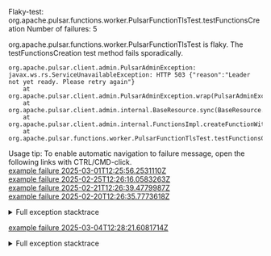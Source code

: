         
Flaky-test: org.apache.pulsar.functions.worker.PulsarFunctionTlsTest.testFunctionsCreation
Number of failures: 5

org.apache.pulsar.functions.worker.PulsarFunctionTlsTest is flaky. The testFunctionsCreation test method fails sporadically.

```
org.apache.pulsar.client.admin.PulsarAdminException: javax.ws.rs.ServiceUnavailableException: HTTP 503 {"reason":"Leader not yet ready. Please retry again"}
	at org.apache.pulsar.client.admin.PulsarAdminException.wrap(PulsarAdminException.java:252)
	at org.apache.pulsar.client.admin.internal.BaseResource.sync(BaseResource.java:352)
	at org.apache.pulsar.client.admin.internal.FunctionsImpl.createFunctionWithUrl(FunctionsImpl.java:199)
	at org.apache.pulsar.functions.worker.PulsarFunctionTlsTest.testFunctionsCreation(PulsarFunctionTlsTest.java:274)
```

Usage tip: To enable automatic navigation to failure message, open the following links with CTRL/CMD-click.  
[example failure 2025-03-01T12:25:56.2531110Z](https://github.com/apache/pulsar/actions/runs/13604608895/job/38034796090#step:10:607)  
[example failure 2025-02-25T12:26:16.0583263Z](https://github.com/apache/pulsar/actions/runs/13520904268/job/37780262028#step:11:641)  
[example failure 2025-02-21T12:26:39.4779987Z](https://github.com/apache/pulsar/actions/runs/13456508850/job/37602071132#step:10:660)  
[example failure 2025-02-20T12:26:35.7773618Z](https://github.com/apache/pulsar/actions/runs/13434962881/job/37535557905#step:11:640)  


<details>
<summary>Full exception stacktrace</summary>
<code><pre>
org.apache.pulsar.client.admin.PulsarAdminException: javax.ws.rs.ServiceUnavailableException: HTTP 503 {"reason":"Leader not yet ready. Please retry again"}
	at org.apache.pulsar.client.admin.PulsarAdminException.wrap(PulsarAdminException.java:252)
	at org.apache.pulsar.client.admin.internal.BaseResource.sync(BaseResource.java:352)
	at org.apache.pulsar.client.admin.internal.FunctionsImpl.createFunctionWithUrl(FunctionsImpl.java:199)
	at org.apache.pulsar.functions.worker.PulsarFunctionTlsTest.testFunctionsCreation(PulsarFunctionTlsTest.java:274)
	at java.base/jdk.internal.reflect.DirectMethodHandleAccessor.invoke(DirectMethodHandleAccessor.java:103)
	at java.base/java.lang.reflect.Method.invoke(Method.java:580)
	at org.testng.internal.invokers.MethodInvocationHelper.invokeMethod(MethodInvocationHelper.java:139)
	at org.testng.internal.invokers.InvokeMethodRunnable.runOne(InvokeMethodRunnable.java:47)
	at org.testng.internal.invokers.InvokeMethodRunnable.call(InvokeMethodRunnable.java:76)
	at org.testng.internal.invokers.InvokeMethodRunnable.call(InvokeMethodRunnable.java:11)
	at java.base/java.util.concurrent.FutureTask.run(FutureTask.java:317)
	at java.base/java.util.concurrent.ThreadPoolExecutor.runWorker(ThreadPoolExecutor.java:1144)
	at java.base/java.util.concurrent.ThreadPoolExecutor$Worker.run(ThreadPoolExecutor.java:642)
	at java.base/java.lang.Thread.run(Thread.java:1583)
	Suppressed: org.apache.pulsar.client.admin.PulsarAdminException: javax.ws.rs.ServiceUnavailableException: HTTP 503 {"reason":"Leader not yet ready. Please retry again"}
		at org.apache.pulsar.client.admin.internal.BaseResource.getApiException(BaseResource.java:264)
		at org.apache.pulsar.client.admin.internal.BaseResource$2.failed(BaseResource.java:168)
		at org.glassfish.jersey.client.JerseyInvocation$1.failed(JerseyInvocation.java:898)
		at org.glassfish.jersey.client.JerseyInvocation$1.completed(JerseyInvocation.java:879)
		at org.glassfish.jersey.client.ClientRuntime.processResponse(ClientRuntime.java:232)
		at org.glassfish.jersey.client.ClientRuntime.access$200(ClientRuntime.java:62)
		at org.glassfish.jersey.client.ClientRuntime$2.lambda$response$0(ClientRuntime.java:176)
		at org.glassfish.jersey.internal.Errors$1.call(Errors.java:248)
		at org.glassfish.jersey.internal.Errors$1.call(Errors.java:244)
		at org.glassfish.jersey.internal.Errors.process(Errors.java:292)
		at org.glassfish.jersey.internal.Errors.process(Errors.java:274)
		at org.glassfish.jersey.internal.Errors.process(Errors.java:244)
		at org.glassfish.jersey.process.internal.RequestScope.runInScope(RequestScope.java:288)
		at org.glassfish.jersey.client.ClientRuntime$2.response(ClientRuntime.java:176)
		at org.apache.pulsar.client.admin.internal.http.AsyncHttpConnector.lambda$apply$1(AsyncHttpConnector.java:278)
		at java.base/java.util.concurrent.CompletableFuture.uniWhenComplete(CompletableFuture.java:863)
		at java.base/java.util.concurrent.CompletableFuture$UniWhenComplete.tryFire(CompletableFuture.java:841)
		at java.base/java.util.concurrent.CompletableFuture.postComplete(CompletableFuture.java:510)
		at java.base/java.util.concurrent.CompletableFuture.complete(CompletableFuture.java:2179)
		at org.apache.pulsar.client.admin.internal.http.AsyncHttpConnector.lambda$retryOperation$4(AsyncHttpConnector.java:337)
		at java.base/java.util.concurrent.CompletableFuture.uniWhenComplete(CompletableFuture.java:863)
		at java.base/java.util.concurrent.CompletableFuture$UniWhenComplete.tryFire(CompletableFuture.java:841)
		at java.base/java.util.concurrent.CompletableFuture.postComplete(CompletableFuture.java:510)
		at java.base/java.util.concurrent.CompletableFuture.cancel(CompletableFuture.java:2512)
		at org.apache.pulsar.client.admin.internal.http.AsyncHttpConnector.lambda$executeRequest$10(AsyncHttpConnector.java:406)
		at java.base/java.util.concurrent.CompletableFuture.uniWhenComplete(CompletableFuture.java:863)
		at java.base/java.util.concurrent.CompletableFuture$UniWhenComplete.tryFire(CompletableFuture.java:841)
		at java.base/java.util.concurrent.CompletableFuture.postComplete(CompletableFuture.java:510)
		at java.base/java.util.concurrent.CompletableFuture.complete(CompletableFuture.java:2179)
		at com.spotify.futures.ConcurrencyReducer.lambda$invoke$0(ConcurrencyReducer.java:173)
		at java.base/java.util.concurrent.CompletableFuture.uniWhenComplete(CompletableFuture.java:863)
		at java.base/java.util.concurrent.CompletableFuture$UniWhenComplete.tryFire(CompletableFuture.java:841)
		at java.base/java.util.concurrent.CompletableFuture.postComplete(CompletableFuture.java:510)
		at java.base/java.util.concurrent.CompletableFuture.complete(CompletableFuture.java:2179)
		at org.asynchttpclient.netty.NettyResponseFuture.loadContent(NettyResponseFuture.java:222)
		at org.asynchttpclient.netty.NettyResponseFuture.done(NettyResponseFuture.java:257)
		at org.asynchttpclient.netty.handler.AsyncHttpClientHandler.finishUpdate(AsyncHttpClientHandler.java:241)
		at org.asynchttpclient.netty.handler.HttpHandler.handleChunk(HttpHandler.java:113)
		at org.asynchttpclient.netty.handler.HttpHandler.handleRead(HttpHandler.java:142)
		at org.asynchttpclient.netty.handler.AsyncHttpClientHandler.channelRead(AsyncHttpClientHandler.java:78)
		at io.netty.channel.AbstractChannelHandlerContext.invokeChannelRead(AbstractChannelHandlerContext.java:444)
		at io.netty.channel.AbstractChannelHandlerContext.invokeChannelRead(AbstractChannelHandlerContext.java:420)
		at io.netty.channel.AbstractChannelHandlerContext.fireChannelRead(AbstractChannelHandlerContext.java:412)
		at io.netty.handler.codec.MessageToMessageDecoder.channelRead(MessageToMessageDecoder.java:107)
		at io.netty.channel.AbstractChannelHandlerContext.invokeChannelRead(AbstractChannelHandlerContext.java:444)
		at io.netty.channel.AbstractChannelHandlerContext.invokeChannelRead(AbstractChannelHandlerContext.java:420)
		at io.netty.channel.AbstractChannelHandlerContext.fireChannelRead(AbstractChannelHandlerContext.java:412)
		at io.netty.channel.CombinedChannelDuplexHandler$DelegatingChannelHandlerContext.fireChannelRead(CombinedChannelDuplexHandler.java:436)
		at io.netty.handler.codec.ByteToMessageDecoder.fireChannelRead(ByteToMessageDecoder.java:346)
		at io.netty.handler.codec.ByteToMessageDecoder.channelRead(ByteToMessageDecoder.java:318)
		at io.netty.channel.CombinedChannelDuplexHandler.channelRead(CombinedChannelDuplexHandler.java:251)
		at io.netty.channel.AbstractChannelHandlerContext.invokeChannelRead(AbstractChannelHandlerContext.java:442)
		at io.netty.channel.AbstractChannelHandlerContext.invokeChannelRead(AbstractChannelHandlerContext.java:420)
		at io.netty.channel.AbstractChannelHandlerContext.fireChannelRead(AbstractChannelHandlerContext.java:412)
		at io.netty.handler.ssl.SslHandler.unwrap(SslHandler.java:1515)
		at io.netty.handler.ssl.SslHandler.decodeJdkCompatible(SslHandler.java:1378)
		at io.netty.handler.ssl.SslHandler.decode(SslHandler.java:1427)
		at io.netty.handler.codec.ByteToMessageDecoder.decodeRemovalReentryProtection(ByteToMessageDecoder.java:530)
		at io.netty.handler.codec.ByteToMessageDecoder.callDecode(ByteToMessageDecoder.java:469)
		at io.netty.handler.codec.ByteToMessageDecoder.channelRead(ByteToMessageDecoder.java:290)
		at io.netty.channel.AbstractChannelHandlerContext.invokeChannelRead(AbstractChannelHandlerContext.java:444)
		at io.netty.channel.AbstractChannelHandlerContext.invokeChannelRead(AbstractChannelHandlerContext.java:420)
		at io.netty.channel.AbstractChannelHandlerContext.fireChannelRead(AbstractChannelHandlerContext.java:412)
		at io.netty.channel.DefaultChannelPipeline$HeadContext.channelRead(DefaultChannelPipeline.java:1357)
		at io.netty.channel.AbstractChannelHandlerContext.invokeChannelRead(AbstractChannelHandlerContext.java:440)
		at io.netty.channel.AbstractChannelHandlerContext.invokeChannelRead(AbstractChannelHandlerContext.java:420)
		at io.netty.channel.DefaultChannelPipeline.fireChannelRead(DefaultChannelPipeline.java:868)
		at io.netty.channel.nio.AbstractNioByteChannel$NioByteUnsafe.read(AbstractNioByteChannel.java:166)
		at io.netty.channel.nio.NioEventLoop.processSelectedKey(NioEventLoop.java:796)
		at io.netty.channel.nio.NioEventLoop.processSelectedKeysOptimized(NioEventLoop.java:732)
		at io.netty.channel.nio.NioEventLoop.processSelectedKeys(NioEventLoop.java:658)
		at io.netty.channel.nio.NioEventLoop.run(NioEventLoop.java:562)
		at io.netty.util.concurrent.SingleThreadEventExecutor$4.run(SingleThreadEventExecutor.java:998)
		at io.netty.util.internal.ThreadExecutorMap$2.run(ThreadExecutorMap.java:74)
		at io.netty.util.concurrent.FastThreadLocalRunnable.run(FastThreadLocalRunnable.java:30)
		... 1 more
	Caused by: javax.ws.rs.ServiceUnavailableException: HTTP 503 {"reason":"Leader not yet ready. Please retry again"}
		at org.glassfish.jersey.client.JerseyInvocation.convertToException(JerseyInvocation.java:980)
		at org.glassfish.jersey.client.JerseyInvocation.access$700(JerseyInvocation.java:82)
		... 73 more
Caused by: [CIRCULAR REFERENCE: javax.ws.rs.ServiceUnavailableException: HTTP 503 {"reason":"Leader not yet ready. Please retry again"}]

</pre></code>
</details>

[example failure 2025-03-04T12:28:21.6081714Z](https://github.com/apache/pulsar/actions/runs/13653402772/job/38167451244#step:10:607)  


<details>
<summary>Full exception stacktrace</summary>
<code><pre>
org.apache.pulsar.client.admin.PulsarAdminException: javax.ws.rs.ServiceUnavailableException: HTTP 503 {"reason":"Leader not yet ready. Please retry again"}
	at org.apache.pulsar.client.admin.PulsarAdminException.wrap(PulsarAdminException.java:252)
	at org.apache.pulsar.client.admin.internal.BaseResource.sync(BaseResource.java:352)
	at org.apache.pulsar.client.admin.internal.FunctionsImpl.createFunctionWithUrl(FunctionsImpl.java:199)
	at org.apache.pulsar.functions.worker.PulsarFunctionTlsTest.testFunctionsCreation(PulsarFunctionTlsTest.java:274)
	at java.base/jdk.internal.reflect.DirectMethodHandleAccessor.invoke(DirectMethodHandleAccessor.java:103)
	at java.base/java.lang.reflect.Method.invoke(Method.java:580)
	at org.testng.internal.invokers.MethodInvocationHelper.invokeMethod(MethodInvocationHelper.java:139)
	at org.testng.internal.invokers.InvokeMethodRunnable.runOne(InvokeMethodRunnable.java:47)
	at org.testng.internal.invokers.InvokeMethodRunnable.call(InvokeMethodRunnable.java:76)
	at org.testng.internal.invokers.InvokeMethodRunnable.call(InvokeMethodRunnable.java:11)
	at java.base/java.util.concurrent.FutureTask.run(FutureTask.java:317)
	at java.base/java.util.concurrent.ThreadPoolExecutor.runWorker(ThreadPoolExecutor.java:1144)
	at java.base/java.util.concurrent.ThreadPoolExecutor$Worker.run(ThreadPoolExecutor.java:642)
	at java.base/java.lang.Thread.run(Thread.java:1583)
	Suppressed: org.apache.pulsar.client.admin.PulsarAdminException: javax.ws.rs.ServiceUnavailableException: HTTP 503 {"reason":"Leader not yet ready. Please retry again"}
		at org.apache.pulsar.client.admin.internal.BaseResource.getApiException(BaseResource.java:264)
		at org.apache.pulsar.client.admin.internal.BaseResource$2.failed(BaseResource.java:168)
		at org.glassfish.jersey.client.JerseyInvocation$1.failed(JerseyInvocation.java:898)
		at org.glassfish.jersey.client.JerseyInvocation$1.completed(JerseyInvocation.java:879)
		at org.glassfish.jersey.client.ClientRuntime.processResponse(ClientRuntime.java:232)
		at org.glassfish.jersey.client.ClientRuntime.access$200(ClientRuntime.java:62)
		at org.glassfish.jersey.client.ClientRuntime$2.lambda$response$0(ClientRuntime.java:176)
		at org.glassfish.jersey.internal.Errors$1.call(Errors.java:248)
		at org.glassfish.jersey.internal.Errors$1.call(Errors.java:244)
		at org.glassfish.jersey.internal.Errors.process(Errors.java:292)
		at org.glassfish.jersey.internal.Errors.process(Errors.java:274)
		at org.glassfish.jersey.internal.Errors.process(Errors.java:244)
		at org.glassfish.jersey.process.internal.RequestScope.runInScope(RequestScope.java:288)
		at org.glassfish.jersey.client.ClientRuntime$2.response(ClientRuntime.java:176)
		at org.apache.pulsar.client.admin.internal.http.AsyncHttpConnector.lambda$apply$1(AsyncHttpConnector.java:278)
		at java.base/java.util.concurrent.CompletableFuture.uniWhenComplete(CompletableFuture.java:863)
		at java.base/java.util.concurrent.CompletableFuture$UniWhenComplete.tryFire(CompletableFuture.java:841)
		at java.base/java.util.concurrent.CompletableFuture.postComplete(CompletableFuture.java:510)
		at java.base/java.util.concurrent.CompletableFuture.complete(CompletableFuture.java:2179)
		at org.apache.pulsar.client.admin.internal.http.AsyncHttpConnector.lambda$retryOperation$4(AsyncHttpConnector.java:337)
		at java.base/java.util.concurrent.CompletableFuture.uniWhenComplete(CompletableFuture.java:863)
		at java.base/java.util.concurrent.CompletableFuture$UniWhenComplete.tryFire(CompletableFuture.java:841)
		at java.base/java.util.concurrent.CompletableFuture.postComplete(CompletableFuture.java:510)
		at java.base/java.util.concurrent.CompletableFuture.cancel(CompletableFuture.java:2512)
		at org.apache.pulsar.client.admin.internal.http.AsyncHttpConnector.lambda$executeRequest$10(AsyncHttpConnector.java:406)
		at java.base/java.util.concurrent.CompletableFuture.uniWhenComplete(CompletableFuture.java:863)
		at java.base/java.util.concurrent.CompletableFuture$UniWhenComplete.tryFire(CompletableFuture.java:841)
		at java.base/java.util.concurrent.CompletableFuture.postComplete(CompletableFuture.java:510)
		at java.base/java.util.concurrent.CompletableFuture.complete(CompletableFuture.java:2179)
		at com.spotify.futures.ConcurrencyReducer.lambda$invoke$0(ConcurrencyReducer.java:173)
		at java.base/java.util.concurrent.CompletableFuture.uniWhenComplete(CompletableFuture.java:863)
		at java.base/java.util.concurrent.CompletableFuture$UniWhenComplete.tryFire(CompletableFuture.java:841)
		at java.base/java.util.concurrent.CompletableFuture.postComplete(CompletableFuture.java:510)
		at java.base/java.util.concurrent.CompletableFuture.complete(CompletableFuture.java:2179)
		at org.asynchttpclient.netty.NettyResponseFuture.loadContent(NettyResponseFuture.java:222)
		at org.asynchttpclient.netty.NettyResponseFuture.done(NettyResponseFuture.java:257)
		at org.asynchttpclient.netty.handler.AsyncHttpClientHandler.finishUpdate(AsyncHttpClientHandler.java:241)
		at org.asynchttpclient.netty.handler.HttpHandler.handleChunk(HttpHandler.java:113)
		at org.asynchttpclient.netty.handler.HttpHandler.handleRead(HttpHandler.java:142)
		at org.asynchttpclient.netty.handler.AsyncHttpClientHandler.channelRead(AsyncHttpClientHandler.java:78)
		at io.netty.channel.AbstractChannelHandlerContext.invokeChannelRead(AbstractChannelHandlerContext.java:444)
		at io.netty.channel.AbstractChannelHandlerContext.invokeChannelRead(AbstractChannelHandlerContext.java:420)
		at io.netty.channel.AbstractChannelHandlerContext.fireChannelRead(AbstractChannelHandlerContext.java:412)
		at io.netty.handler.codec.MessageToMessageDecoder.channelRead(MessageToMessageDecoder.java:107)
		at io.netty.channel.AbstractChannelHandlerContext.invokeChannelRead(AbstractChannelHandlerContext.java:444)
		at io.netty.channel.AbstractChannelHandlerContext.invokeChannelRead(AbstractChannelHandlerContext.java:420)
		at io.netty.channel.AbstractChannelHandlerContext.fireChannelRead(AbstractChannelHandlerContext.java:412)
		at io.netty.channel.CombinedChannelDuplexHandler$DelegatingChannelHandlerContext.fireChannelRead(CombinedChannelDuplexHandler.java:436)
		at io.netty.handler.codec.ByteToMessageDecoder.fireChannelRead(ByteToMessageDecoder.java:346)
		at io.netty.handler.codec.ByteToMessageDecoder.channelRead(ByteToMessageDecoder.java:318)
		at io.netty.channel.CombinedChannelDuplexHandler.channelRead(CombinedChannelDuplexHandler.java:251)
		at io.netty.channel.AbstractChannelHandlerContext.invokeChannelRead(AbstractChannelHandlerContext.java:442)
		at io.netty.channel.AbstractChannelHandlerContext.invokeChannelRead(AbstractChannelHandlerContext.java:420)
		at io.netty.channel.AbstractChannelHandlerContext.fireChannelRead(AbstractChannelHandlerContext.java:412)
		at io.netty.handler.ssl.SslHandler.unwrap(SslHandler.java:1519)
		at io.netty.handler.ssl.SslHandler.decodeJdkCompatible(SslHandler.java:1377)
		at io.netty.handler.ssl.SslHandler.decode(SslHandler.java:1428)
		at io.netty.handler.codec.ByteToMessageDecoder.decodeRemovalReentryProtection(ByteToMessageDecoder.java:530)
		at io.netty.handler.codec.ByteToMessageDecoder.callDecode(ByteToMessageDecoder.java:469)
		at io.netty.handler.codec.ByteToMessageDecoder.channelRead(ByteToMessageDecoder.java:290)
		at io.netty.channel.AbstractChannelHandlerContext.invokeChannelRead(AbstractChannelHandlerContext.java:444)
		at io.netty.channel.AbstractChannelHandlerContext.invokeChannelRead(AbstractChannelHandlerContext.java:420)
		at io.netty.channel.AbstractChannelHandlerContext.fireChannelRead(AbstractChannelHandlerContext.java:412)
		at io.netty.channel.DefaultChannelPipeline$HeadContext.channelRead(DefaultChannelPipeline.java:1357)
		at io.netty.channel.AbstractChannelHandlerContext.invokeChannelRead(AbstractChannelHandlerContext.java:440)
		at io.netty.channel.AbstractChannelHandlerContext.invokeChannelRead(AbstractChannelHandlerContext.java:420)
		at io.netty.channel.DefaultChannelPipeline.fireChannelRead(DefaultChannelPipeline.java:868)
		at io.netty.channel.nio.AbstractNioByteChannel$NioByteUnsafe.read(AbstractNioByteChannel.java:166)
		at io.netty.channel.nio.NioEventLoop.processSelectedKey(NioEventLoop.java:796)
		at io.netty.channel.nio.NioEventLoop.processSelectedKeysOptimized(NioEventLoop.java:732)
		at io.netty.channel.nio.NioEventLoop.processSelectedKeys(NioEventLoop.java:658)
		at io.netty.channel.nio.NioEventLoop.run(NioEventLoop.java:562)
		at io.netty.util.concurrent.SingleThreadEventExecutor$4.run(SingleThreadEventExecutor.java:998)
		at io.netty.util.internal.ThreadExecutorMap$2.run(ThreadExecutorMap.java:74)
		at io.netty.util.concurrent.FastThreadLocalRunnable.run(FastThreadLocalRunnable.java:30)
		... 1 more
	Caused by: javax.ws.rs.ServiceUnavailableException: HTTP 503 {"reason":"Leader not yet ready. Please retry again"}
		at org.glassfish.jersey.client.JerseyInvocation.convertToException(JerseyInvocation.java:980)
		at org.glassfish.jersey.client.JerseyInvocation.access$700(JerseyInvocation.java:82)
		... 73 more
Caused by: [CIRCULAR REFERENCE: javax.ws.rs.ServiceUnavailableException: HTTP 503 {"reason":"Leader not yet ready. Please retry again"}]

</pre></code>
</details>

